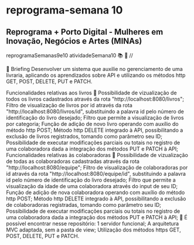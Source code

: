 # reprograma-semana 10
## Reprograma + Porto Digital - Mulheres em Inovação, Negócios e Artes (MINAs)
reprogramaSemanas9e10
atividadeSemana10 📚 📗
//

📝 Briefing
Desenvolver um sistema que auxilie no gerenciamento de uma livraria, aplicando os aprendizados sobre API e utilizando os métodos http GET, POST, DELETE, PUT e PATCH.

Funcionalidades relativas aos livros 📖
 Possibilidade de vizualização de todos os livros cadastrados através da rota "http://localhost:8080/livros";
 Filtro de visualização de livros por id através da rota "http://localhost:8080/livros/id", substituindo a palavra id pelo número de identificação do livro desejado;
 Filtro que permite a visualização de livros por categoria;
 Função de adição de novo livro operando com auxílio do método http POST;
 Método http DELETE integrado à API, possibilitando a exclusão de livros registrados, tomando como parâmetro seu ID;
 Possibilidade de executar modificações parciais ou totais no registro de uma colaboradora dada a integração dos métodos PUT e PATCH à API;
Funcionalidades relativas às colaboradoras 💁
 Possibilidade de vizualização de todas as colaboradoras cadastradas através da rota "http://localhost:8080/equipe";
 Filtro de visualização de colaboradoras por id através da rota "http://localhost:8080/equipe/id", substituindo a palavra id pelo número de identificação do livro desejado;
 Filtro que permite a visualização da idade de uma colaboradora através do input de seu ID;
 Função de adição de nova colaboradora operando com auxílio do método http POST;
 Método http DELETE integrado à API, possibilitando a exclusão de colaboradoras registradas, tomando como parâmetro seu ID;
 Possibilidade de executar modificações parciais ou totais no registro de uma colaboradora dada a integração dos métodos PUT e PATCH à API;
📓 É possível encontrar nesse repositório:
 1 servidor funcional;
 A arquitetura MVC adaptada, sem a pasta de view;
 Utilização dos métodos https GET, POST, DELETE, PUT e PATCH.
